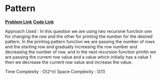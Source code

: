# Pattern 
[**Problem Link**](https://github.com/dscnsec/DSC-NSEC-Algorithms/tree/master/3.%20Recursion/pattern)
[**Code Link**](https://github.com/dscnsec/DSC-NSEC-Algorithms/blob/master/3.%20Recursion/pattern/PatternPrintingSayantan.cpp)



Approach Used : 
In this question we are using two recursive function one for changing the row and the other for printing the number
for the desired pattern. In the printing pattern function we are passing the number of rows and the starting row
and gradually increasing the row number and decreasing the number of row. and in the next recursion function println
we are passing the current row value and a value which initially has a value 1 then we decrease the current row value
and increase the value.

Time Complexity : O(2^n)
Space Complexity : O(1)